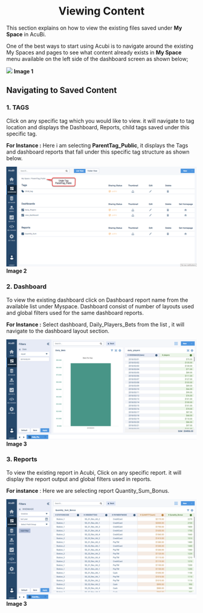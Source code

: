 


<center><h1>Viewing Content</h1></center>

This section explains on how to view the existing files saved under **My Space** in AcuBi.

One of the best ways to start using Acubi is to navigate around the existing My Spaces and pages to see what content already exists in **My Space** menu available on the left side of the dashboard screen as shown below;

![
](https://raw.githubusercontent.com/sv18042016/fp1/d9c267871ed467a0bbf143c1bf8c4137012cb6d4/images/New_version5/UD_Viewing_Content_Image4.png)
**Image 1**

## Navigating to Saved Content 

### 1. TAGS

Click on any specific tag which you would like to view. it will navigate to tag location and displays the Dashboard, Reports, child tags saved under this specific tag.

**For Instance :** Here i am selecting **ParentTag_Public**, it displays the Tags and dashboard reports that fall under this specific tag structure as shown below.

![enter image description here](https://raw.githubusercontent.com/sv18042016/fp1/69d5beb04063249964516e10e7358d38b3641f29/images/New_version5/UD_Viewing_Content_Image1.png)
**Image 2**
### 2. Dashboard

 To view the existing dashboard click on Dashboard report name from the available list under Myspace. Dashboard consist of number of layouts used and global filters used for the same dashboard reports.
 
 **For Instance :** Select dashboard, Daily_Players_Bets from the list , it will navigate to the dashboard layout section.
 
![enter image description here](https://raw.githubusercontent.com/sv18042016/fp1/defc094669e204a0c4851cb930d0a992f814830a/images/New_version5/UD_Viewing_Content_Image2.png)
 **Image 3**
 ### 3. Reports

To view the existing report in Acubi, Click on any specific report. it will display the report output and global filters used in reports.

**For instance** : Here we are selecting report Quantity_Sum_Bonus.

![enter image description here](https://raw.githubusercontent.com/sv18042016/fp1/05a84e2331d3c209a78f6bf7f1082285bb9a1875/images/New_version5/UD_Viewing_Content_Image3.png)
**Image 3**



<!--stackedit_data:
eyJoaXN0b3J5IjpbLTE3MzYzMjY5NjQsMTMxOTU4NjUyNiwxMj
M0NTM0NzU3LC0zODI2MDM5MjEsLTEwMDI5NTQyNzYsMTk4ODk0
MTEzMiwtNjYwODAyMDY0XX0=
-->